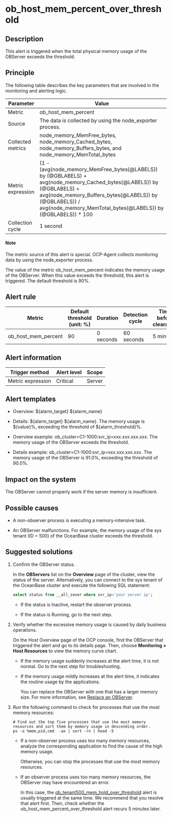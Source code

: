 ob_host_mem_percent_over_threshold 
=======================================================



**Description** 
------------------------------------

This alert is triggered when the total physical memory usage of the OBServer exceeds the threshold.

Principle 
------------------------------

The following table describes the key parameters that are involved in the monitoring and alerting logic. 


|     Parameter     |                                                                                                                      Value                                                                                                                       |
|-------------------|--------------------------------------------------------------------------------------------------------------------------------------------------------------------------------------------------------------------------------------------------|
| Metric            | ob_host_mem_percent                                                                                                                                                                                                                              |
| Source            | The data is collected by using the node_exporter process.                                                                                                                                                                                        |
| Collected metrics | node_memory_MemFree_bytes, node_memory_Cached_bytes, node_memory_Buffers_bytes, and node_memory_MemTotal_bytes                                                                                                                                   |
| Metric expression | (1 - (avg(node_memory_MemFree_bytes{@LABELS}) by (@GBLABELS) + avg(node_memory_Cached_bytes{@LABELS}) by (@GBLABELS) + avg(node_memory_Buffers_bytes{@LABELS}) by (@GBLABELS)) / avg(node_memory_MemTotal_bytes{@LABELS}) by (@GBLABELS)) \* 100 |
| Collection cycle  | 1 second                                                                                                                                                                                                                                         |


  <main id="notice" type='explain'>
    <h4>Note</h4>
    <p>The metric source of this alert is special. OCP-Agent collects monitoring data by using the node_exporter process.</p>
  </main>

The value of the metric ob_host_mem_percent indicates the memory usage of the OBServer. When this value exceeds the threshold, this alert is triggered. The default threshold is 90%.

**Alert rule** 
-----------------------------------



|       Metric        | Default threshold (unit: %) | Duration  | Detection cycle | Time before clearance |
|---------------------|-----------------------------|-----------|-----------------|-----------------------|
| ob_host_mem_percent | 90                          | 0 seconds | 60 seconds      | 5 minutes             |



**Alert information** 
------------------------------------------



|  Trigger method   | Alert level | Scope  |
|-------------------|-------------|--------|
| Metric expression | Critical    | Server |



**Alert templates** 
----------------------------------------

* Overview: \${alarm_target} \${alarm_name}

  

* Details: \${alarm_target} \${alarm_name}. The memory usage is \${value}%, exceeding the threshold of ${alarm_threshold}%.

  

* Overview example: ob_cluster=C1-1000:svr_ip=xxx.xxx.xxx.xxx. The memory usage of the OBServer exceeds the threshold.

  

* Details example: ob_cluster=C1-1000:svr_ip=xxx.xxx.xxx.xxx. The memory usage of the OBServer is 91.0%, exceeding the threshold of 90.0%.

  




**Impact on the system** 
---------------------------------------------

The OBServer cannot properly work if the server memory is insufficient.

**Possible causes** 
----------------------------------------

* A non-observer process is executing a memory-intensive task.

  

* An OBServer malfunctions. For example, the memory usage of the sys tenant (ID = 500) of the OceanBase cluster exceeds the threshold.

  




**Suggested solutions** 
--------------------------------------------

1. Confirm the OBServer status. 

   In the **OBServers** list on the **Overview** page of the cluster, view the status of the server. Alternatively, you can connect to the sys tenant of the OceanBase cluster and execute the following SQL statement: 

   ```sql
   select status from __all_sever where svr_ip='your server ip';
   ```

   
   * If the status is Inactive, restart the observer process.

     
   
   * If the status is Running, go to the next step.

     
   

   

2. Verify whether the excessive memory usage is caused by daily business operations. 

   On the Host Overview page of the OCP console, find the OBServer that triggered the alert and go to its details page. Then, choose **Monitoring \> Host Resources** to view the memory curve chart. 
   * If the memory usage suddenly increases at the alert time, it is not normal. Go to the next step for troubleshooting.

     
   
   * If the memory usage mildly increases at the alert time, it indicates the routine usage by the applications. 

     You can replace the OBServer with one that has a larger memory size. For more information, see [Replace an OBServer](../../3.ob-cloud-platform/4.manage-clusters/3.basic-operations/8.manage-the-observer-cluster/7.cluster-replace-observer.md).
     
   

   

3. Run the following command to check for processes that use the most memory resources: 

   ```shell
   # Find out the top five processes that use the most memory resources and sort them by memory usage in descending order.
   ps -o %mem,pid,cmd  -ax | sort -rn | head -5
   ```

   
   * If a non-observer process uses too many memory resources, analyze the corresponding application to find the cause of the high memory usage. 

     Otherwise, you can stop the processes that use the most memory resources.
     
   
   * If an observer process uses too many memory resources, the OBServer may have encountered an error. 

     In this case, the [ob_tenant500_mem_hold_over_threshold](../2.ob-alert/30.ob_tenant500_mem_hold_over_threshold-the-memory-usage-of-the-ob-500-tenant-exceeds.md) alert is usually triggered at the same time. We recommend that you resolve that alert first. Then, check whether the ob_host_mem_percent_over_threshold alert recurs 5 minutes later.
     
   

   



